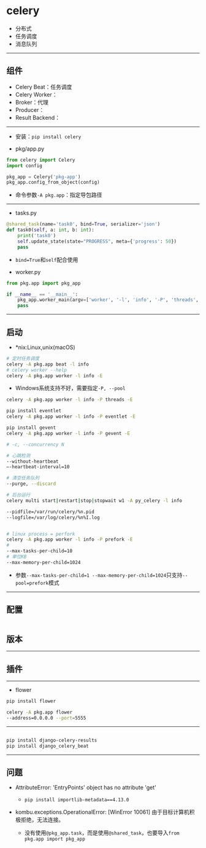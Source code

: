 # celery

- 分布式
- 任务调度
- 消息队列

---
## 组件

- Celery Beat：任务调度
- Celery Worker：
- Broker：代理
- Producer：
- Result Backend：


---
- 安装：`pip install celery`


- pkg/app.py
```py
from celery import Celery
import config

pkg_app = Celery('pkg-app')
pkg_app.config_from_object(config)

```
- 命令参数`-A pkg.app`：指定导包路径

---
- tasks.py
```py
@shared_task(name='task0', bind=True, serializer='json')
def task0(self, a: int, b: int):
    print('task0')
    self.update_state(state="PROGRESS", meta={'progress': 50})
    pass

```

- `bind=True`和`self`配合使用

- worker.py

```py
from pkg.app import pkg_app

if __name__ == '__main__':
    pkg_app.worker_main(argv=['worker', '-l', 'info', '-P', 'threads', '-E'])
    pass


```


---


## 启动
- *nix:Linux,unix(macOS)
```sh
# 定时任务调度
celery -A pkg.app beat -l info
# celery worker --help
celery -A pkg.app worker -l info -E


```

- Windows系统支持不好，需要指定`-P, --pool`
```sh
celery -A pkg.app worker -l info -P threads -E

pip install eventlet
celery -A pkg.app worker -l info -P eventlet -E

pip install gevent
celery -A pkg.app worker -l info -P gevent -E

# -c, --concurrency N

# 心跳检测
--without-heartbeat
–-heartbeat-interval=10

# 清空任务队列
--purge, --discard

# 后台运行
celery multi start|restart|stop|stopwait w1 -A py_celery -l info

--pidfile=/var/run/celery/%n.pid
--logfile=/var/log/celery/%n%I.log


# linux process = perfork
celery -A pkg.app worker -l info -P prefork -E
#
--max-tasks-per-child=10
# 单位KB
--max-memory-per-child=1024

```

- 参数`--max-tasks-per-child=1 --max-memory-per-child=1024`只支持`--pool=prefork`模式


---

## 配置



```py


```



## 版本






---



## 插件

---
- flower
```sh
pip install flower

celery -A pkg.app flower
--address=0.0.0.0 --port=5555

```

---

```sh

pip install django-celery-results
pip install django_celery_beat

```


---
## 问题
- AttributeError: 'EntryPoints' object has no attribute 'get'
    - `pip install importlib-metadata==4.13.0`

- kombu.exceptions.OperationalError: [WinError 10061] 由于目标计算机积极拒绝，无法连接。
    - 没有使用`@pkg_app.task`，而是使用`@shared_task`，也要导入`from pkg.app import pkg_app`





